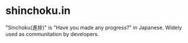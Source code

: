 shinchoku.in
============

"Sinchoku(進捗)" is "Have you made any progress?" in Japanese. Widely used as communitation by developers.
